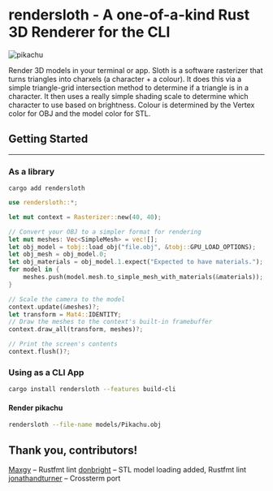 # rendersloth - A one-of-a-kind Rust 3D Renderer for the CLI
![pikachu](models/demo/pikachu.gif)
  
Render 3D models in your terminal or app. Sloth is a software rasterizer that
turns triangles into charxels (a character + a colour). It does this via a
simple triangle-grid intersection method to determine if a triangle is in a
character. It then uses a really simple shading scale to determine which
character to use based on brightness. Colour is determined by the Vertex color
for OBJ and the model color for STL.

## Getting Started 
---

### As a library

```
cargo add rendersloth
```

```rust
use rendersloth::*;

let mut context = Rasterizer::new(40, 40);

// Convert your OBJ to a simpler format for rendering
let mut meshes: Vec<SimpleMesh> = vec![];
let obj_model = tobj::load_obj("file.obj", &tobj::GPU_LOAD_OPTIONS);
let obj_mesh = obj_model.0;
let obj_materials = obj_model.1.expect("Expected to have materials.");
for model in {
    meshes.push(model.mesh.to_simple_mesh_with_materials(&materials));
}

// Scale the camera to the model
context.update(&meshes)?;
let transform = Mat4::IDENTITY;
// Draw the meshes to the context's built-in framebuffer
context.draw_all(transform, meshes)?;

// Print the screen's contents
context.flush()?;
```

### Using as a CLI App

```sh
cargo install rendersloth --features build-cli
```

#### Render pikachu
```sh
rendersloth --file-name models/Pikachu.obj
```

Thank you, contributors!
---
[Maxgy](https://github.com/Maxgy) – Rustfmt lint
[donbright](https://github.com/donbright) – STL model loading added, Rustfmt lint
[jonathandturner](https://github.com/jonathandturner) – Crossterm port
